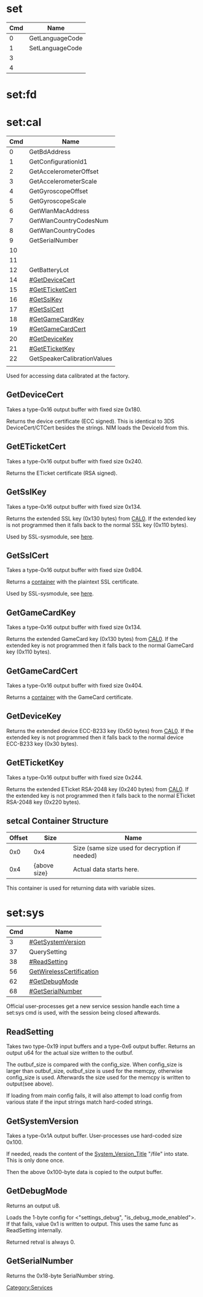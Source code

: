 # set

| Cmd | Name            |
| --- | --------------- |
| 0   | GetLanguageCode |
| 1   | SetLanguageCode |
| 3   |                 |
| 4   |                 |

# set:fd

# set:cal

| Cmd | Name                                             |
| --- | ------------------------------------------------ |
| 0   | GetBdAddress                                     |
| 1   | GetConfigurationId1                              |
| 2   | GetAccelerometerOffset                           |
| 3   | GetAccelerometerScale                            |
| 4   | GetGyroscopeOffset                               |
| 5   | GetGyroscopeScale                                |
| 6   | GetWlanMacAddress                                |
| 7   | GetWlanCountryCodesNum                           |
| 8   | GetWlanCountryCodes                              |
| 9   | GetSerialNumber                                  |
| 10  |                                                  |
| 11  |                                                  |
| 12  | GetBatteryLot                                    |
| 14  | [\#GetDeviceCert](#GetDeviceCert "wikilink")     |
| 15  | [\#GetETicketCert](#GetETicketCert "wikilink")   |
| 16  | [\#GetSslKey](#GetSslKey "wikilink")             |
| 17  | [\#GetSslCert](#GetSslCert "wikilink")           |
| 18  | [\#GetGameCardKey](#GetGameCardKey "wikilink")   |
| 19  | [\#GetGameCardCert](#GetGameCardCert "wikilink") |
| 20  | [\#GetDeviceKey](#GetDeviceKey "wikilink")       |
| 21  | [\#GetETicketKey](#GetETicketKey "wikilink")     |
| 22  | GetSpeakerCalibrationValues                      |
|     |                                                  |

Used for accessing data calibrated at the factory.

## GetDeviceCert

Takes a type-0x16 output buffer with fixed size 0x180.

Returns the device certificate (ECC signed). This is identical to 3DS
DeviceCert/CTCert besides the strings. NIM loads the DeviceId from this.

## GetETicketCert

Takes a type-0x16 output buffer with fixed size 0x240.

Returns the ETicket certificate (RSA signed).

## GetSslKey

Takes a type-0x16 output buffer with fixed size 0x134.

Returns the extended SSL key (0x130 bytes) from
[CAL0](Calibration#CAL0.md##CAL0 "wikilink"). If the extended key is not
programmed then it falls back to the normal SSL key (0x110 bytes).

Used by SSL-sysmodule, see [here](SSL%20services.md "wikilink").

## GetSslCert

Takes a type-0x16 output buffer with fixed size 0x804.

Returns a
[container](Settings%20services#setcal%20Container%20Structure.md##setcal_Container_Structure "wikilink")
with the plaintext SSL certificate.

Used by SSL-sysmodule, see [here](SSL%20services.md "wikilink").

## GetGameCardKey

Takes a type-0x16 output buffer with fixed size 0x134.

Returns the extended GameCard key (0x130 bytes) from
[CAL0](Calibration#CAL0.md##CAL0 "wikilink"). If the extended key is not
programmed then it falls back to the normal GameCard key (0x110 bytes).

## GetGameCardCert

Takes a type-0x16 output buffer with fixed size 0x404.

Returns a
[container](Settings%20services#setcal%20Container%20Structure.md##setcal_Container_Structure "wikilink")
with the GameCard certificate.

## GetDeviceKey

Returns the extended device ECC-B233 key (0x50 bytes) from
[CAL0](Calibration#CAL0.md##CAL0 "wikilink"). If the extended key is not
programmed then it falls back to the normal device ECC-B233 key (0x30
bytes).

## GetETicketKey

Takes a type-0x16 output buffer with fixed size 0x244.

Returns the extended ETicket RSA-2048 key (0x240 bytes) from
[CAL0](Calibration#CAL0.md##CAL0 "wikilink"). If the extended key is not
programmed then it falls back to the normal ETicket RSA-2048 key (0x220
bytes).

## setcal Container Structure

| Offset | Size         | Name                                           |
| ------ | ------------ | ---------------------------------------------- |
| 0x0    | 0x4          | Size (same size used for decryption if needed) |
| 0x4    | {above size} | Actual data starts here.                       |

This container is used for returning data with variable
sizes.

# set:sys

| Cmd | Name                                                                              |
| --- | --------------------------------------------------------------------------------- |
| 3   | [\#GetSystemVersion](#GetSystemVersion "wikilink")                                |
| 37  | QuerySetting                                                                      |
| 38  | [\#ReadSetting](#ReadSetting "wikilink")                                          |
| 56  | [GetWirelessCertification](Flash%20Filesystem#PRODINFOF.md##PRODINFOF "wikilink") |
| 62  | [\#GetDebugMode](#GetDebugMode "wikilink")                                        |
| 68  | [\#GetSerialNumber](#GetSerialNumber "wikilink")                                  |

Official user-processes get a new service session handle each time a
set:sys cmd is used, with the session being closed aftewards.

## ReadSetting

Takes two type-0x19 input buffers and a type-0x6 output buffer. Returns
an output u64 for the actual size written to the outbuf.

The outbuf\_size is compared with the config\_size. When config\_size is
larger than outbuf\_size, outbuf\_size is used for the memcpy, otherwise
config\_size is used. Afterwards the size used for the memcpy is written
to output(see above).

If loading from main config fails, it will also attempt to load config
from various state if the input strings match hard-coded strings.

## GetSystemVersion

Takes a type-0x1A output buffer. User-processes use hard-coded size
0x100.

If needed, reads the content of the
[System\_Version\_Title](System%20Version%20Title.md "wikilink") "/file"
into state. This is only done once.

Then the above 0x100-byte data is copied to the output buffer.

## GetDebugMode

Returns an output u8.

Loads the 1-byte config for \<"settings\_debug",
"is\_debug\_mode\_enabled"\>. If that fails, value 0x1 is written to
output. This uses the same func as ReadSetting internally.

Returned retval is always 0.

## GetSerialNumber

Returns the 0x18-byte SerialNumber string.

[Category:Services](Category:Services "wikilink")
